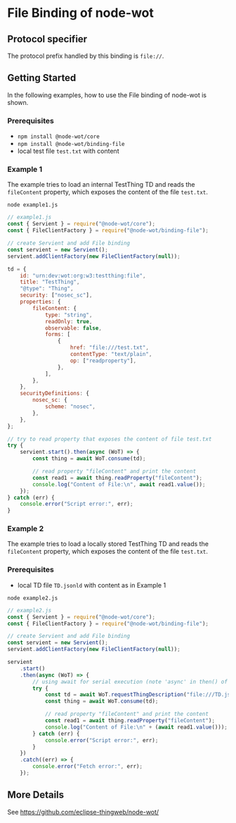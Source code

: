 # File Binding of node-wot

## Protocol specifier

The protocol prefix handled by this binding is `file://`.

## Getting Started

In the following examples, how to use the File binding of node-wot is shown.

### Prerequisites

-   `npm install @node-wot/core`
-   `npm install @node-wot/binding-file`
-   local test file `test.txt` with content

### Example 1

The example tries to load an internal TestThing TD and reads the `fileContent` property, which exposes the content of the file `test.txt`.

`node example1.js`

```js
// example1.js
const { Servient } = require("@node-wot/core");
const { FileClientFactory } = require("@node-wot/binding-file");

// create Servient and add File binding
const servient = new Servient();
servient.addClientFactory(new FileClientFactory(null));

td = {
    id: "urn:dev:wot:org:w3:testthing:file",
    title: "TestThing",
    "@type": "Thing",
    security: ["nosec_sc"],
    properties: {
        fileContent: {
            type: "string",
            readOnly: true,
            observable: false,
            forms: [
                {
                    href: "file:///test.txt",
                    contentType: "text/plain",
                    op: ["readproperty"],
                },
            ],
        },
    },
    securityDefinitions: {
        nosec_sc: {
            scheme: "nosec",
        },
    },
};

// try to read property that exposes the content of file test.txt
try {
    servient.start().then(async (WoT) => {
        const thing = await WoT.consume(td);

        // read property "fileContent" and print the content
        const read1 = await thing.readProperty("fileContent");
        console.log("Content of File:\n", await read1.value());
    });
} catch (err) {
    console.error("Script error:", err);
}
```

### Example 2

The example tries to load a locally stored TestThing TD and reads the `fileContent` property, which exposes the content of the file `test.txt`.

### Prerequisites

-   local TD file `TD.jsonld` with content as in Example 1

`node example2.js`

```js
// example2.js
const { Servient } = require("@node-wot/core");
const { FileClientFactory } = require("@node-wot/binding-file");

// create Servient and add File binding
const servient = new Servient();
servient.addClientFactory(new FileClientFactory(null));

servient
    .start()
    .then(async (WoT) => {
        // using await for serial execution (note 'async' in then() of start())
        try {
            const td = await WoT.requestThingDescription("file:///TD.jsonld");
            const thing = await WoT.consume(td);

            // read property "fileContent" and print the content
            const read1 = await thing.readProperty("fileContent");
            console.log("Content of File:\n" + (await read1.value()));
        } catch (err) {
            console.error("Script error:", err);
        }
    })
    .catch((err) => {
        console.error("Fetch error:", err);
    });
```

## More Details

See <https://github.com/eclipse-thingweb/node-wot/>
